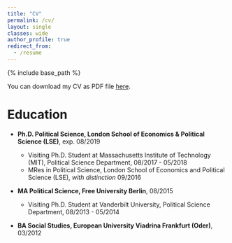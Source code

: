 ```yaml
---
title: "CV"
permalink: /cv/
layout: single
classes: wide
author_profile: true
redirect_from:
  - /resume
---
```


{% include base_path %}

You can download my CV as PDF file [here](https://www.dropbox.com/s/jup7sga6yljuzkh/CV_EN_full_web.pdf?dl=0).

Education
======
* **Ph.D. Political Science, London School of Economics & Political Science (LSE)**, exp. 08/2019
  * Visiting Ph.D. Student at Massachusetts Institute of Technology (MIT), Political Science Department, 08/2017 - 05/2018 
  * MRes in Political Science, London School of Economics and Political Science (LSE), _with distinction_ 09/2016
 
* **MA Political Science, Free University Berlin**, 08/2015
  * Visiting Ph.D. Student at Vanderbilt University, Political Science Department,  08/2013 - 05/2014
  
* **BA Social Studies, European University Viadrina Frankfurt (Oder)**, 03/2012
